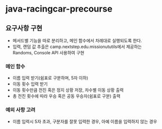 # java-racingcar-precourse

## 요구사항 구현
 - 메서드별 기능을 따로 분리하고, 메인 함수에서 차례대로 실행되도록 한다.
 - 입력, 랜덤 값 추출은 camp.nextstep.edu.missionututils에서 제공하는 Randoms, Console API 사용하여 구현
 
### 메인 함수
 - 이름 입력 받기(쉼표로 구분하며, 5자 이하)
 - 이동 횟수 입력 받기
 - 이동 횟수만큼 전진 혹은 정지 상황 저장, 차수별 이동 상황 출력
 - 총 전진 횟수에 따라 우승 혹은 공동 우승자(쉼표로 구분) 출력
    

### 예외 사항 고려
 - 이름 입력시 5자 초과, 구분자를 잘못 입력한 경우, 아예 이름을 입력하지 않는 경우